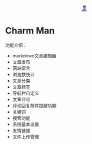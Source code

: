 <p align="center">
<img src="public/icon.png" width="5%" height="5%">
</p>

# Charm Man

功能介绍：
- markdown文章编辑器
- 文章发布
- 网站留言
- 浏览数统计
- 文章分类
- 文章标签
- 导航栏自定义
- 文章评论
- 评论回复邮件提醒功能
- 关键词
- 搜索功能
- 系统基本设置
- 友情链接
- 文件上传管理
